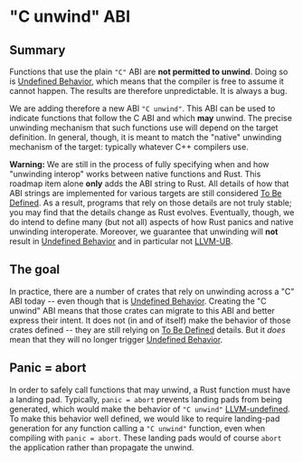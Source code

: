 # "C unwind" ABI

## Summary

Functions that use the plain `"C"` ABI are **not permitted to unwind**.
Doing so is [Undefined Behavior], which means that the compiler is free
to assume it cannot happen. The results are therefore unpredictable.
It is always a bug.

We are adding therefore a new ABI `"C unwind"`. This ABI can be used
to indicate functions that follow the C ABI and which **may** unwind.
The precise unwinding mechanism that such functions use will depend on
the target definition. In general, though, it is meant to match the
"native" unwinding mechanism of the target: typically whatever C++
compilers use.

**Warning:** We are still in the process of fully specifying when and
how "unwinding interop" works between native functions and Rust. This
roadmap item alone **only** adds the ABI string to Rust. All details
of how that ABI strings are implemented for various targets are still
considered [To Be Defined]. As a result, programs that rely on those
details are not truly stable; you may find that the details change as
Rust evolves. Eventually, though, we do intend to define many (but not
all) aspects of how Rust panics and native unwinding interoperate.
Moreover, we guarantee that unwinding will **not** result in
[Undefined Behavior] and in particular not [LLVM-UB].

## The goal

In practice, there are a number of crates that rely on unwinding
across a "C" ABI today -- even though that is [Undefined
Behavior]. Creating the "C unwind" ABI means that those crates can
migrate to this ABI and better express their intent.  It does not (in
and of itself) make the behavior of those crates defined -- they are
still relying on [To Be Defined] details. But it *does* mean that they
will no longer trigger [Undefined Behavior].

## Panic = abort

In order to safely call functions that may unwind, a Rust function must have
a landing pad. Typically, `panic = abort` prevents landing pads from being
generated, which would make the behavior of `"C unwind"`
[LLVM-undefined][LLVM-UB]. To make this behavior well defined, we would like to
require landing-pad generation for any function calling a `"C unwind"`
function, even when compiling with `panic = abort`. These landing pads would of
course `abort` the application rather than propagate the unwind.

[Undefined Behavior]: /spec-terminology.md#UB
[LLVM-UB]: /spec-terminology.md#LLVM-UB
[To Be Defined]: /spec-terminology.md#TBD
